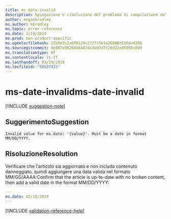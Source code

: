 ```yaml
---
title: ms-date-invalid
description: Spiegazione e risoluzione del problema di compilazione della documentazione ms-date-invalid
author: meganbradley
ms.author: mbradley
ms.topic: error-reference
ms.date: 1/15/2019
ms.prod: non-product-specific
ms.openlocfilehash: 22b903c2a670124c272fc5b1e26088c516ded306
ms.sourcegitcommit: 8e897e90268a8a87dc4b97d7c28d22ed5950c8d9
ms.translationtype: HT
ms.contentlocale: it-IT
ms.lasthandoff: 03/29/2019
ms.locfileid: "58637415"
---
```

# <a name="ms-date-invalid"></a><span data-ttu-id="09f23-103">ms-date-invalid</span><span class="sxs-lookup"><span data-stu-id="09f23-103">ms-date-invalid</span></span>

[!INCLUDE [suggestion-note](includes/suggestion-note.md)]

## <a name="suggestion"></a><span data-ttu-id="09f23-104">Suggerimento</span><span class="sxs-lookup"><span data-stu-id="09f23-104">Suggestion</span></span>

`Invalid value for ms.date: '{value}'. Must be a date in format MM/DD/YYYY.`

## <a name="resolution"></a><span data-ttu-id="09f23-105">Risoluzione</span><span class="sxs-lookup"><span data-stu-id="09f23-105">Resolution</span></span>

<span data-ttu-id="09f23-106">Verificare che l'articolo sia aggiornato e non includa contenuto danneggiato, quindi aggiungere una data valida nel formato MM/GG/AAAA:</span><span class="sxs-lookup"><span data-stu-id="09f23-106">Confirm that the article is up-to-date with no broken content, then add a valid date in the format MM/DD/YYYY:</span></span>

```yml
---
ms.date: 02/19/2019
---
```

<!--make sure to add this file to your includes folder and verify the path-->
[!INCLUDE [validation-reference-help](includes/validation-reference-help.md)]
